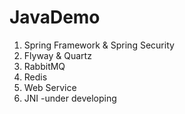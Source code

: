 # JavaDemo

1. Spring Framework & Spring Security
2. Flyway & Quartz
3. RabbitMQ
4. Redis
5. Web Service
6. JNI -under developing